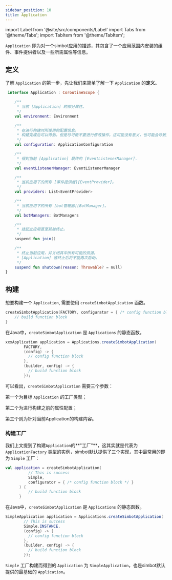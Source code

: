 ```yaml
---
sidebar_position: 10
title: Application
---
```


import Label from '@site/src/components/Label'
import Tabs from '@theme/Tabs';
import TabItem from '@theme/TabItem';

`Application` 即为对一个simbot应用的描述，其包含了一个应用范围内安装的组件、事件提供者以及一些所需属性等信息。

## 定义

了解 `Application` 的第一步，先让我们来简单了解一下 `Application` 的**定义**。

```kotlin
 interface Application : CoroutineScope {

    /**
     * 当前 [Application] 的部分属性。
     */
    val environment: Environment

    /**
     * 在进行构建时所使用的配置信息。
     * 构建完成后可以得到，但是尽可能不要进行修改操作。这可能没有意义，也可能会导致意外的错误。
     */
    val configuration: ApplicationConfiguration

    /**
     * 得到当前 [Application] 最终的 [EventListenerManager].
     */
    val eventListenerManager: EventListenerManager

    /**
     * 当前应用下的所有 [事件提供者][EventProvider]。
     */
    val providers: List<EventProvider>

    /**
     * 当前应用下的所有 [bot管理器][BotManager]。
     */
    val botManagers: BotManagers

    /**
     * 挂起此应用直至其被终止。
     */
    suspend fun join()

    /**
     * 终止当前应用，并关闭其中所有可能的资源。
     * [Application] 被终止后将不能再次启动。
     */
    suspend fun shutdown(reason: Throwable? = null)
}
```

## 构建

想要构建一个 `Application`, 需要使用 `createSimbotApplication` 函数。

<Tabs groupId="code">
<TabItem value="Kotlin" attributes={{'data-value': `Kotlin`}}>

```kotlin
createSimbotApplication(FACTORY, configurator = { /* config function block */ }) {
    // build function block
}
```

</TabItem>
<TabItem value="Java" attributes={{'data-value': `Java`}}>

在Java中，`createSimbotApplication` 是 `Applications` 的静态函数。

```java
xxxApplication application = Applications.createSimbotApplication(
        FACTORY,
        (config) -> { 
          // config function block 
        },
        (builder, config) -> {
          // build function block
        });
```

</TabItem>
</Tabs>

可以看出，`createSimbotApplication` 需要三个参数：

第一个为目标 `Application` 的工厂类型；

第二个为进行构建之前的属性配置；

第三个则为针对当前Application的构建内容。

### 构建工厂

我们上文提到了构建`Application`的**"工厂"**，这其实就是代表为 `ApplicationFactory`
类型的实例，simbot默认提供了三个实现，其中最常用的即为 `Simple` 工厂：

<Tabs groupId="code">
<TabItem value="Kotlin" attributes={{'data-value': `Kotlin`}}>

```kotlin
val application = createSimbotApplication(
          // This is success
          Simple, 
          configurator = { /* config function block */ }
      ) {
          // build function block
      }
```

</TabItem>
<TabItem value="Java" attributes={{'data-value': `Java`}}>

在Java中，`createSimbotApplication` 是 `Applications` 的静态函数。

```java
SimpleApplication application = Applications.createSimbotApplication(
        // This is success
        Simple.INSTANCE,
        (config) -> { 
          // config function block 
        },
        (builder, config) -> {
          // build function block
        });
```

</TabItem>
</Tabs>

`Simple` 工厂构建而得到的 `Application` 为 `SimpleApplication`，也是simbot默认提供的最基础的 `Application`。
